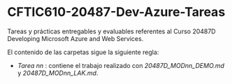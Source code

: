 # CFTIC610-20487-Dev-Azure-Tareas
Tareas y prácticas entregables y evaluables referentes al Curso 20487D Developing Microsoft Azure and Web Services.

El contenido de las carpetas sigue la siguiente regla:

* *Tarea nn* : contiene el trabajo realizado con *20487D_MODnn_DEMO.md* y *20487D_MODnn_LAK.md*.